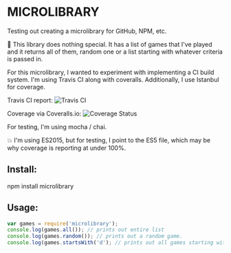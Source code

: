 # MICROLIBRARY

Testing out creating a microlibrary for GitHub, NPM, etc.

:memo: This library does nothing special. It has a list of games that I've played and it returns all of them, random one or a list starting with whatever criteria is passed in.

For this microlibrary, I wanted to experiment with implementing a CI build system. I'm using Travis CI along with coveralls. Additionally, I use Istanbul for coverage.

Travis CI report:
![Travis CI](https://travis-ci.org/JasonAMartin/microlibrary.svg?branch=master)

Coverage via Coveralls.io:
![Coverage Status](https://coveralls.io/github/JasonAMartin/microlibrary?branch=master)

For testing, I'm using mocha / chai.

:collision: I'm using ES2015, but for testing, I point to the ES5 file, which may be why coverage is reporting at under 100%.

## Install:

npm install microlibrary

## Usage:

```javascript
var games = require('microlibrary');
console.log(games.all()); // prints out entire list
console.log(games.random()); // prints out a random game.
console.log(games.startsWith('d'); // prints out all games starting with d (not case sensitive)
```
